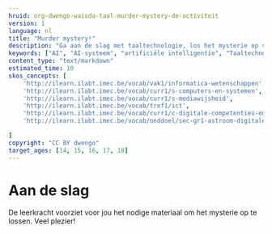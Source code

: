 ```yaml
---
hruid: org-dwengo-waisda-taal-murder-mystery-de-activiteit
version: 1
language: nl
title: "Murder mystery!"
description: "Ga aan de slag met taaltechnologie, los het mysterie op van de dood van Heloisa."
keywords: ["AI", "AI-systeem", "artificiële intelligentie", "Taaltechnologie", "Schriftherkenning", "Encryptie", "Auteursherkenning"]
content_type: "text/markdown"
estimated_time: 10
skos_concepts: [
    'http://ilearn.ilabt.imec.be/vocab/vak1/informatica-wetenschappen', 
    'http://ilearn.ilabt.imec.be/vocab/curr1/s-computers-en-systemen',
    'http://ilearn.ilabt.imec.be/vocab/curr1/s-mediawijsheid',
    'http://ilearn.ilabt.imec.be/vocab/tref1/ict',
    'http://ilearn.ilabt.imec.be/vocab/curr1/c-digitale-competenties-en-mediawijsheid',
    'http://ilearn.ilabt.imec.be/vocab/onddoel/sec-gr1-astroom-digitale-competenties-en-mediawijsheid-4.5',

]
copyright: "CC BY dwengo"
target_ages: [14, 15, 16, 17, 18]
---
```


# Aan de slag

De leerkracht voorziet voor jou het nodige materiaal om het mysterie op te lossen. Veel plezier!